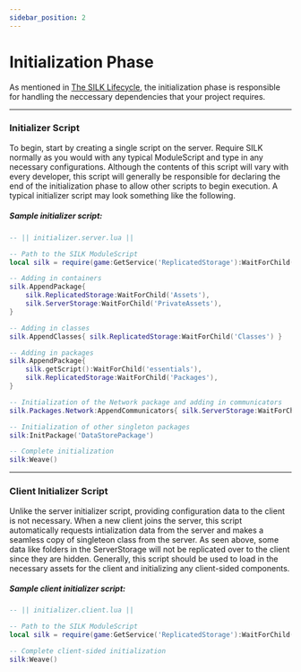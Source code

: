 ```yaml
---
sidebar_position: 2
---
```


# Initialization Phase

As mentioned in [The SILK Lifecycle](/docs/lifecycle/), the initialization phase is responsible for handling the neccessary dependencies that your project requires.

---

### Initializer Script

To begin, start by creating a single script on the server. Require SILK normally as you would with any typical ModuleScript and type in any necessary configurations. Although the contents of this script will vary with every developer, this script will generally be responsible for declaring the end of the initialization phase to allow other scripts to begin execution. A typical initializer script may look something like the following.

##### Sample initializer script:
```lua
-- || initializer.server.lua ||

-- Path to the SILK ModuleScript
local silk = require(game:GetService('ReplicatedStorage'):WaitForChild('silk'))

-- Adding in containers
silk.AppendPackage{
	silk.ReplicatedStorage:WaitForChild('Assets'),
	silk.ServerStorage:WaitForChild('PrivateAssets'),
}

-- Adding in classes
silk.AppendClasses{ silk.ReplicatedStorage:WaitForChild('Classes') }

-- Adding in packages
silk.AppendPackage{
	silk.getScript():WaitForChild('essentials'),
	silk.ReplicatedStorage:WaitForChild('Packages'),
}

-- Initialization of the Network package and adding in communicators
silk.Packages.Network:AppendCommunicators{ silk.ServerStorage:WaitForChild('Communicators') }

-- Initialization of other singleton packages
silk:InitPackage('DataStorePackage')

-- Complete initialization
silk:Weave()
```

---

### Client Initializer Script

Unlike the server initializer script, providing configuration data to the client is not necessary. When a new client joins the server, this script automatically requests intialization data from the server and makes a seamless copy of singleteon class from the server. As seen above, some data like folders in the ServerStorage will not be replicated over to the client since they are hidden. Generally, this script should be used to load in the necessary assets for the client and initializing any client-sided components.

##### Sample client initializer script:
```lua
-- || initializer.client.lua ||

-- Path to the SILK ModuleScript
local silk = require(game:GetService('ReplicatedStorage'):WaitForChild('silk'))

-- Complete client-sided initialization
silk:Weave()
```